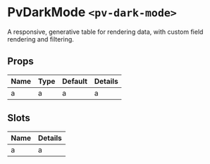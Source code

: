 # PvDarkMode `<pv-dark-mode>`
A responsive, generative table for rendering data, with custom field rendering and filtering.

## Props
|Name|Type|Default|Details|
|---|---|---|---|
|a|a|a|a|

## Slots
|Name|Details|
|---|---|
|a|a|
